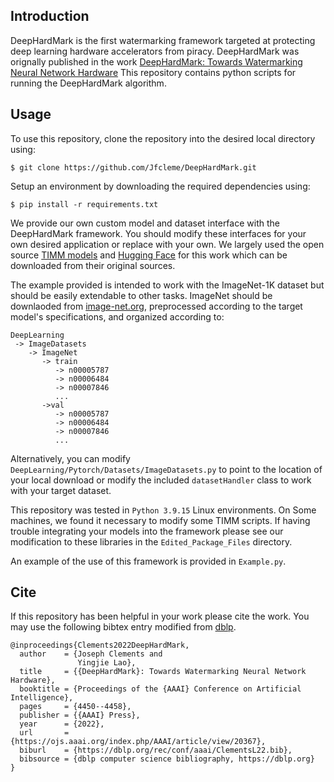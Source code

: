 ## Introduction
DeepHardMark is the first watermarking framework targeted at protecting deep 
learning hardware accelerators from piracy. DeepHardMark was orignally published in the work 
[DeepHardMark: Towards Watermarking Neural Network Hardware](https://ojs.aaai.org/index.php/AAAI/article/view/20367) This repository contains python 
scripts for running the DeepHardMark algorithm.  

## Usage

To use this repository, clone the repository into the desired local directory using:

```
$ git clone https://github.com/Jfcleme/DeepHardMark.git
```

Setup an environment by downloading the required dependencies using:

```
$ pip install -r requirements.txt
```

We provide our own custom model and dataset interface with the DeepHardMark framework. You should 
modify these interfaces for your own desired application or replace with your own. We largely used 
the open source [TIMM models](https://timm.fast.ai/) and [Hugging Face](https://huggingface.co/) for 
this work which can be downloaded from their original sources. 

The example provided is intended to work with the ImageNet-1K dataset but should be easily extendable
to other tasks. ImageNet should be downlaoded from [image-net.org](https://www.image-net.org/), 
preprocessed according to the target model's specifications, and organized according to:

```
DeepLearning
 -> ImageDatasets
    -> ImageNet
       -> train
          -> n00005787
          -> n00006484
          -> n00007846
          ...
       ->val
          -> n00005787
          -> n00006484
          -> n00007846
          ...
```

Alternatively, you can modify `DeepLearning/Pytorch/Datasets/ImageDatasets.py` to point to the location of 
your local download or modify the included `datasetHandler` class to work with your target dataset. 

This repository was tested in `Python 3.9.15` Linux environments. On Some machines, we found it necessary 
to modify some TIMM scripts. If having trouble integrating your models into the framework please see our
modification to these libraries in the `Edited_Package_Files` directory.

An example of the use of this framework is provided in `Example.py`.


## Cite 
If this repository has been helpful in your work please cite the work. You may use the following bibtex entry modified from [dblp](https://dblp.org/db/conf/dbpl/index.html).

```
@inproceedings{Clements2022DeepHardMark,
  author    = {Joseph Clements and
               Yingjie Lao},
  title     = {{DeepHardMark}: Towards Watermarking Neural Network Hardware},
  booktitle = {Proceedings of the {AAAI} Conference on Artificial Intelligence},
  pages     = {4450--4458},
  publisher = {{AAAI} Press},
  year      = {2022},
  url       = {https://ojs.aaai.org/index.php/AAAI/article/view/20367},
  biburl    = {https://dblp.org/rec/conf/aaai/ClementsL22.bib},
  bibsource = {dblp computer science bibliography, https://dblp.org}
}
```
